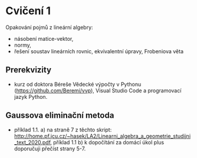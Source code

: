 # Cvičení 1
 Opakování pojmů z lineární algebry: 
 - násobení matice-vektor,
 - normy, 
 - řešení soustav lineárních rovnic, ekvivalentní úpravy, Frobeniova věta
 
## Prerekvizity
- kurz od doktora Béreše Vědecké výpočty v Pythonu (https://github.com/Beremi/vvp), Visual Studio Code a programovací jazyk Python. 

## Gaussova eliminační metoda
- příklad 1.1. a) na straně 7 z těchto skript: http://home.pf.jcu.cz/~hasek/LA2/Linearni_algebra_a_geometrie_studijni_text_2020.pdf, příklad 1.1 b) k dopočítání za domácí úkol plus doporučuji přečíst strany 5-7.
